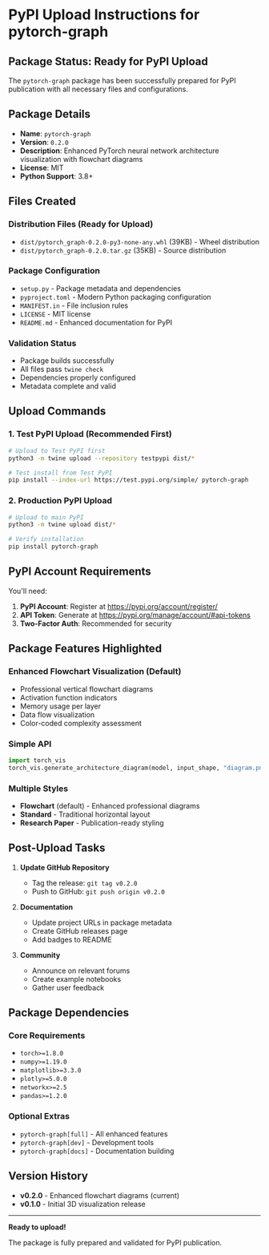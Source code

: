 # PyPI Upload Instructions for pytorch-graph

## Package Status: Ready for PyPI Upload

The `pytorch-graph` package has been successfully prepared for PyPI publication with all necessary files and configurations.

## Package Details

- **Name**: `pytorch-graph`
- **Version**: `0.2.0`
- **Description**: Enhanced PyTorch neural network architecture visualization with flowchart diagrams
- **License**: MIT
- **Python Support**: 3.8+

## Files Created

### Distribution Files (Ready for Upload)
- `dist/pytorch_graph-0.2.0-py3-none-any.whl` (39KB) - Wheel distribution
- `dist/pytorch_graph-0.2.0.tar.gz` (35KB) - Source distribution

### Package Configuration
- `setup.py` - Package metadata and dependencies
- `pyproject.toml` - Modern Python packaging configuration
- `MANIFEST.in` - File inclusion rules
- `LICENSE` - MIT license
- `README.md` - Enhanced documentation for PyPI

### Validation Status
- Package builds successfully
- All files pass `twine check`
- Dependencies properly configured
- Metadata complete and valid

## Upload Commands

### 1. Test PyPI Upload (Recommended First)
```bash
# Upload to Test PyPI first
python3 -m twine upload --repository testpypi dist/*

# Test install from Test PyPI
pip install --index-url https://test.pypi.org/simple/ pytorch-graph
```

### 2. Production PyPI Upload
```bash
# Upload to main PyPI
python3 -m twine upload dist/*

# Verify installation
pip install pytorch-graph
```

## PyPI Account Requirements

You'll need:
1. **PyPI Account**: Register at https://pypi.org/account/register/
2. **API Token**: Generate at https://pypi.org/manage/account/#api-tokens
3. **Two-Factor Auth**: Recommended for security

## Package Features Highlighted

### Enhanced Flowchart Visualization (Default)
- Professional vertical flowchart diagrams
- Activation function indicators
- Memory usage per layer
- Data flow visualization
- Color-coded complexity assessment

### Simple API
```python
import torch_vis
torch_vis.generate_architecture_diagram(model, input_shape, "diagram.png")
```

### Multiple Styles
- **Flowchart** (default) - Enhanced professional diagrams
- **Standard** - Traditional horizontal layout
- **Research Paper** - Publication-ready styling

## Post-Upload Tasks

1. **Update GitHub Repository**
   - Tag the release: `git tag v0.2.0`
   - Push to GitHub: `git push origin v0.2.0`

2. **Documentation**
   - Update project URLs in package metadata
   - Create GitHub releases page
   - Add badges to README

3. **Community**
   - Announce on relevant forums
   - Create example notebooks
   - Gather user feedback

## Package Dependencies

### Core Requirements
- `torch>=1.8.0`
- `numpy>=1.19.0`
- `matplotlib>=3.3.0`
- `plotly>=5.0.0`
- `networkx>=2.5`
- `pandas>=1.2.0`

### Optional Extras
- `pytorch-graph[full]` - All enhanced features
- `pytorch-graph[dev]` - Development tools
- `pytorch-graph[docs]` - Documentation building

## Version History

- **v0.2.0** - Enhanced flowchart diagrams (current)
- **v0.1.0** - Initial 3D visualization release

---

**Ready to upload!**

The package is fully prepared and validated for PyPI publication. 